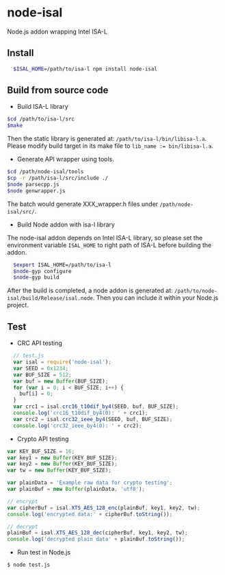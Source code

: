 # node-isal
Node.js addon wrapping Intel ISA-L

## Install
```bash
  $ISAL_HOME=/path/to/isa-l npm install node-isal
```

## Build from source code

- Build ISA-L library

```bash
$cd /path/to/isa-l/src
$make
```
Then the static library is generated at: `/path/to/isa-l/bin/libisa-l.a`. Please modify build target in its make file to `lib_name := bin/libisa-l.a`.

- Generate API wrapper using tools.

```bash
$cd /path/node-isal/tools
$cp -r /path/isa-l/src/include ./
$node parsecpp.js
$node genwrapper.js
```

The batch would generate XXX_wrapper.h files under `/path/node-isal/src/`.

- Build Node addon with isa-l library

The node-isal addon depends on Intel ISA-L library, so please set the environment variable `ISAL_HOME` to right path of ISA-L before building the addon.
```bash
  $export ISAL_HOME=/path/to/isa-l
  $node-gyp configure
  $node-gyp build
```
After the build is completed, a node addon is generated at: `/path/to/node-isal/build/Release/isal.node`. Then you can include it within your Node.js project.

## Test
- CRC API testing
```js
  // test.js
  var isal = require('node-isal');
  var SEED = 0x1234;
  var BUF_SIZE = 512;
  var buf = new Buffer(BUF_SIZE);
  for (var i = 0; i < BUF_SIZE; i++) {
    buf[i] = 0;
  }
  var crc1 = isal.crc16_t10dif_by4(SEED, buf, BUF_SIZE);
  console.log('crc16_t10dif_by4(0): ' + crc1);
  var crc2 = isal.crc32_ieee_by4(SEED, buf, BUF_SIZE);
  console.log('crc32_ieee_by4(0): ' + crc2);
```

- Crypto API testing
```js
var KEY_BUF_SIZE = 16;
var key1 = new Buffer(KEY_BUF_SIZE);
var key2 = new Buffer(KEY_BUF_SIZE);
var tw = new Buffer(KEY_BUF_SIZE);

var plainData = 'Example raw data for crypto testing';
var plainBuf = new Buffer(plainData, 'utf8');

// encrypt
var cipherBuf = isal.XTS_AES_128_enc(plainBuf, key1, key2, tw);
console.log('encrypted data:' + cipherBuf.toString());

// decrypt
plainBuf = isal.XTS_AES_128_dec(cipherBuf, key1, key2, tw);
console.log('decrypted plain data' + plainBuf.toString());
```

- Run test in Node.js
```bash
$ node test.js
```

